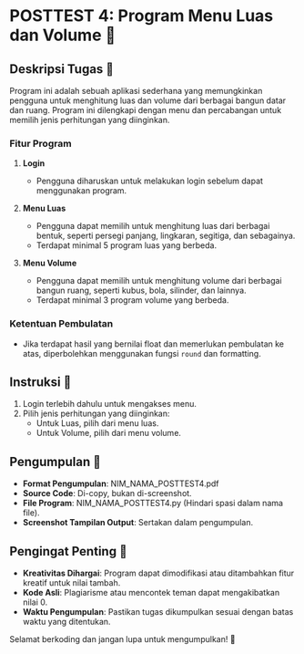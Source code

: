 # POSTTEST 4: Program Menu Luas dan Volume 📐

## Deskripsi Tugas 📝

Program ini adalah sebuah aplikasi sederhana yang memungkinkan pengguna untuk menghitung luas dan volume dari berbagai bangun datar dan ruang. Program ini dilengkapi dengan menu dan percabangan untuk memilih jenis perhitungan yang diinginkan.

### Fitur Program

1. **Login**
   - Pengguna diharuskan untuk melakukan login sebelum dapat menggunakan program.

2. **Menu Luas**
   - Pengguna dapat memilih untuk menghitung luas dari berbagai bentuk, seperti persegi panjang, lingkaran, segitiga, dan sebagainya.
   - Terdapat minimal 5 program luas yang berbeda.

3. **Menu Volume**
   - Pengguna dapat memilih untuk menghitung volume dari berbagai bangun ruang, seperti kubus, bola, silinder, dan lainnya.
   - Terdapat minimal 3 program volume yang berbeda.

### Ketentuan Pembulatan

- Jika terdapat hasil yang bernilai float dan memerlukan pembulatan ke atas, diperbolehkan menggunakan fungsi `round` dan formatting.

## Instruksi 🚀

1. Login terlebih dahulu untuk mengakses menu.
2. Pilih jenis perhitungan yang diinginkan:
   - Untuk Luas, pilih dari menu luas.
   - Untuk Volume, pilih dari menu volume.

## Pengumpulan 🚀

- **Format Pengumpulan**: NIM_NAMA_POSTTEST4.pdf
- **Source Code**: Di-copy, bukan di-screenshot.
- **File Program**: NIM_NAMA_POSTTEST4.py (Hindari spasi dalam nama file).
- **Screenshot Tampilan Output**: Sertakan dalam pengumpulan.

## Pengingat Penting 🤔

- **Kreativitas Dihargai**: Program dapat dimodifikasi atau ditambahkan fitur kreatif untuk nilai tambah.
- **Kode Asli**: Plagiarisme atau mencontek teman dapat mengakibatkan nilai 0.
- **Waktu Pengumpulan**: Pastikan tugas dikumpulkan sesuai dengan batas waktu yang ditentukan.

Selamat berkoding dan jangan lupa untuk mengumpulkan! 🚀
